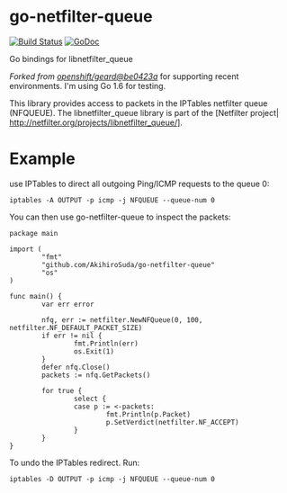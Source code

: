go-netfilter-queue
==================
[![Build Status](https://travis-ci.org/AkihiroSuda/go-netfilter-queue.svg)](https://travis-ci.org/AkihiroSuda/go-netfilter-queue)
[![GoDoc](https://godoc.org/github.com/AkihiroSuda/go-netfilter-queue?status.svg)](https://godoc.org/github.com/AkihiroSuda/go-netfilter-queue)

Go bindings for libnetfilter_queue

_Forked from [openshift/geard@be0423a](https://github.com/openshift/geard/tree/be0423a67449bc4be1419e03e8bdf459ff0df07e/pkg/go-netfilter-queue)_ for supporting recent environments. I'm using Go 1.6 for testing.

This library provides access to packets in the IPTables netfilter queue (NFQUEUE).
The libnetfilter_queue library is part of the [Netfilter project| http://netfilter.org/projects/libnetfilter_queue/].

Example
=======

use IPTables to direct all outgoing Ping/ICMP requests to the queue 0:

    iptables -A OUTPUT -p icmp -j NFQUEUE --queue-num 0

You can then use go-netfilter-queue to inspect the packets:

    package main
    
    import (
            "fmt"
            "github.com/AkihiroSuda/go-netfilter-queue"
            "os"
    )
    
    func main() {
            var err error
    
            nfq, err := netfilter.NewNFQueue(0, 100, netfilter.NF_DEFAULT_PACKET_SIZE)
            if err != nil {
                    fmt.Println(err)
                    os.Exit(1)
            }
            defer nfq.Close()
            packets := nfq.GetPackets()
    
            for true {
                    select {
                    case p := <-packets:
                            fmt.Println(p.Packet)
                            p.SetVerdict(netfilter.NF_ACCEPT)
                    }
            }
    }

To undo the IPTables redirect. Run:

    iptables -D OUTPUT -p icmp -j NFQUEUE --queue-num 0
